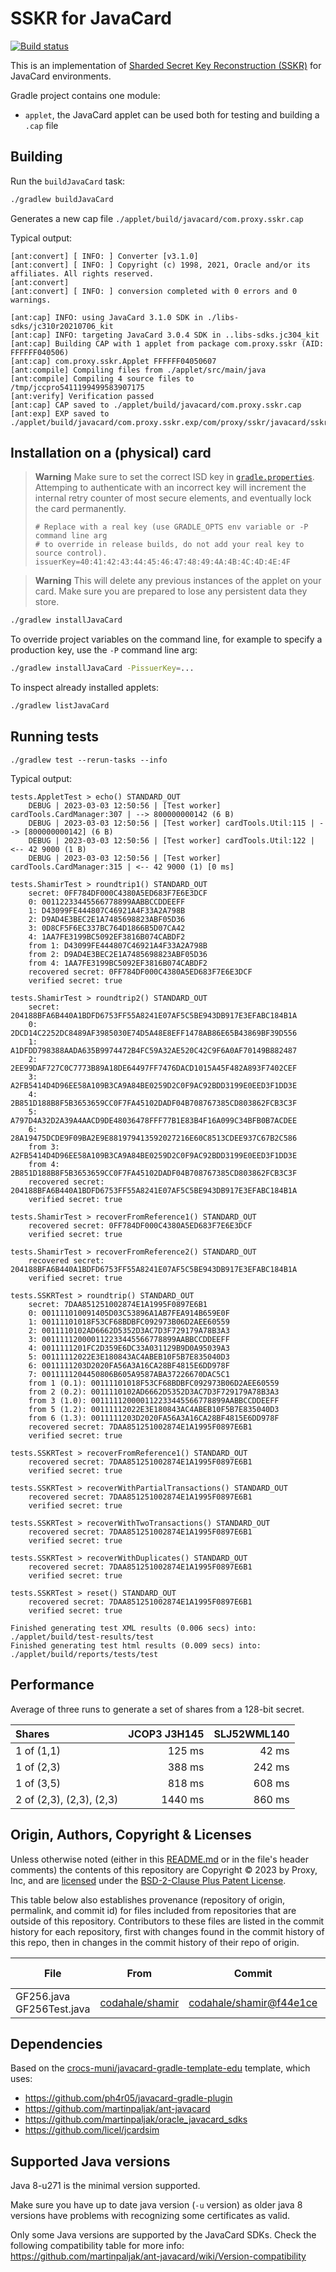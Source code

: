# SSKR for JavaCard

[![Build status](https://github.com/proxyco/jc-sskr/actions/workflows/gradle.yml/badge.svg)](https://github.com/proxyco/jc-sskr/actions/workflows/gradle.yml)

This is an implementation of [Sharded Secret Key Reconstruction (SSKR)](https://github.com/BlockchainCommons/Research/blob/master/papers/bcr-2020-011-sskr.md)
for JavaCard environments.

Gradle project contains one module:
- `applet`, the JavaCard applet can be used both for testing and building a `.cap` file

## Building

Run the `buildJavaCard` task:

```bash
./gradlew buildJavaCard
```

Generates a new cap file `./applet/build/javacard/com.proxy.sskr.cap`

Typical output:

```
[ant:convert] [ INFO: ] Converter [v3.1.0]
[ant:convert] [ INFO: ] Copyright (c) 1998, 2021, Oracle and/or its affiliates. All rights reserved.
[ant:convert]
[ant:convert] [ INFO: ] conversion completed with 0 errors and 0 warnings.

[ant:cap] INFO: using JavaCard 3.1.0 SDK in ./libs-sdks/jc310r20210706_kit
[ant:cap] INFO: targeting JavaCard 3.0.4 SDK in ..libs-sdks.jc304_kit
[ant:cap] Building CAP with 1 applet from package com.proxy.sskr (AID: FFFFFF040506)
[ant:cap] com.proxy.sskr.Applet FFFFFF04050607
[ant:compile] Compiling files from ./applet/src/main/java
[ant:compile] Compiling 4 source files to /tmp/jccpro5411199499583907175
[ant:verify] Verification passed
[ant:cap] CAP saved to ./applet/build/javacard/com.proxy.sskr.cap
[ant:exp] EXP saved to ./applet/build/javacard/com.proxy.sskr.exp/com/proxy/sskr/javacard/sskr.exp
```

## Installation on a (physical) card

> **Warning**
> Make sure to set the correct ISD key in [`gradle.properties`](./gradle.properties).
> Attemping to authenticate with an incorrect key will increment the internal retry
> counter of most secure elements, and eventually lock the card permanently.
>
> ```
> # Replace with a real key (use GRADLE_OPTS env variable or -P command line arg
> # to override in release builds, do not add your real key to source control).
> issuerKey=40:41:42:43:44:45:46:47:48:49:4A:4B:4C:4D:4E:4F
> ```

> **Warning**
> This will delete any previous instances of the applet on your card.
> Make sure you are prepared to lose any persistent data they store.

```bash
./gradlew installJavaCard
```

To override project variables on the command line, for example to specify a production
key, use the `-P` command line arg:

```bash
./gradlew installJavaCard -PissuerKey=...
```

To inspect already installed applets:

```bash
./gradlew listJavaCard
```

## Running tests

```
./gradlew test --rerun-tasks --info
```

Typical output:

```
tests.AppletTest > echo() STANDARD_OUT
    DEBUG | 2023-03-03 12:50:56 | [Test worker] cardTools.CardManager:307 | --> 800000000142 (6 B)
    DEBUG | 2023-03-03 12:50:56 | [Test worker] cardTools.Util:115 | --> [800000000142] (6 B)
    DEBUG | 2023-03-03 12:50:56 | [Test worker] cardTools.Util:122 | <-- 42 9000 (1 B)
    DEBUG | 2023-03-03 12:50:56 | [Test worker] cardTools.CardManager:315 | <-- 42 9000 (1) [0 ms]

tests.ShamirTest > roundtrip1() STANDARD_OUT
    secret: 0FF784DF000C4380A5ED683F7E6E3DCF
    0: 00112233445566778899AABBCCDDEEFF
    1: D43099FE444807C46921A4F33A2A798B
    2: D9AD4E3BEC2E1A7485698823ABF05D36
    3: 0D8CF5F6EC337BC764D1866B5D07CA42
    4: 1AA7FE3199BC5092EF3816B074CABDF2
    from 1: D43099FE444807C46921A4F33A2A798B
    from 2: D9AD4E3BEC2E1A7485698823ABF05D36
    from 4: 1AA7FE3199BC5092EF3816B074CABDF2
    recovered secret: 0FF784DF000C4380A5ED683F7E6E3DCF
    verified secret: true

tests.ShamirTest > roundtrip2() STANDARD_OUT
    secret: 204188BFA6B440A1BDFD6753FF55A8241E07AF5C5BE943DB917E3EFABC184B1A
    0: 2DCD14C2252DC8489AF3985030E74D5A48E8EFF1478AB86E65B43869BF39D556
    1: A1DFDD798388AADA635B9974472B4FC59A32AE520C42C9F6A0AF70149B882487
    2: 2EE99DAF727C0C7773B89A18DE64497FF7476DACD1015A45F482A893F7402CEF
    3: A2FB5414D4D96EE58A109B3CA9A84BE0259D2C0F9AC92BDD3199E0EED3F1DD3E
    4: 2B851D188B8F5B3653659CC0F7FA45102DADF04B708767385CD803862FCB3C3F
    5: A797D4A32D2A39A4AACD9DE48036478FFF77B1E83B4F16A099C34BFB0B7ACDEE
    6: 28A19475DCDE9F09BA2E9E881979413592027216E60C8513CDEE937C67B2C586
    from 3: A2FB5414D4D96EE58A109B3CA9A84BE0259D2C0F9AC92BDD3199E0EED3F1DD3E
    from 4: 2B851D188B8F5B3653659CC0F7FA45102DADF04B708767385CD803862FCB3C3F
    recovered secret: 204188BFA6B440A1BDFD6753FF55A8241E07AF5C5BE943DB917E3EFABC184B1A
    verified secret: true

tests.ShamirTest > recoverFromReference1() STANDARD_OUT
    recovered secret: 0FF784DF000C4380A5ED683F7E6E3DCF
    verified secret: true

tests.ShamirTest > recoverFromReference2() STANDARD_OUT
    recovered secret: 204188BFA6B440A1BDFD6753FF55A8241E07AF5C5BE943DB917E3EFABC184B1A
    verified secret: true

tests.SSKRTest > roundtrip() STANDARD_OUT
    secret: 7DAA851251002874E1A1995F0897E6B1
    0: 001111010091405D03C53896A1AB7FEA914B659E0F
    1: 00111101018F53CF68BDBFC092973B06D2AEE60559
    2: 0011110102AD6662D5352D3AC7D3F729179A78B3A3
    3: 001111120000112233445566778899AABBCCDDEEFF
    4: 0011111201FC2D359E6DC33A031129B9D0A95039A3
    5: 00111112022E3E180843AC4ABEB10F5B7E835040D3
    6: 0011111203D2020FA56A3A16CA28BF4815E6DD978F
    7: 0011111204450806B605A9587ABA37226670DAC5C1
    from 1 (0.1): 00111101018F53CF68BDBFC092973B06D2AEE60559
    from 2 (0.2): 0011110102AD6662D5352D3AC7D3F729179A78B3A3
    from 3 (1.0): 001111120000112233445566778899AABBCCDDEEFF
    from 5 (1.2): 00111112022E3E180843AC4ABEB10F5B7E835040D3
    from 6 (1.3): 0011111203D2020FA56A3A16CA28BF4815E6DD978F
    recovered secret: 7DAA851251002874E1A1995F0897E6B1
    verified secret: true

tests.SSKRTest > recoverFromReference1() STANDARD_OUT
    recovered secret: 7DAA851251002874E1A1995F0897E6B1
    verified secret: true

tests.SSKRTest > recoverWithPartialTransactions() STANDARD_OUT
    recovered secret: 7DAA851251002874E1A1995F0897E6B1
    verified secret: true

tests.SSKRTest > recoverWithTwoTransactions() STANDARD_OUT
    recovered secret: 7DAA851251002874E1A1995F0897E6B1
    verified secret: true

tests.SSKRTest > recoverWithDuplicates() STANDARD_OUT
    recovered secret: 7DAA851251002874E1A1995F0897E6B1
    verified secret: true

tests.SSKRTest > reset() STANDARD_OUT
    recovered secret: 7DAA851251002874E1A1995F0897E6B1
    verified secret: true

Finished generating test XML results (0.006 secs) into: ./applet/build/test-results/test
Finished generating test html results (0.009 secs) into: ./applet/build/reports/tests/test
```

## Performance

Average of three runs to generate a set of shares from a 128-bit secret.

| Shares                    | JCOP3 J3H145 | SLJ52WML140 |
| :------------------------ | -----------: | ----------: |
| 1 of (1,1)                |       125 ms |       42 ms |
| 1 of (2,3)                |       388 ms |      242 ms |
| 1 of (3,5)                |       818 ms |      608 ms |
| 2 of (2,3), (2,3), (2,3)  |      1440 ms |      860 ms |

## Origin, Authors, Copyright & Licenses

Unless otherwise noted (either in this [README.md](./README.md) or in the file's header comments)
the contents of this repository are Copyright © 2023 by Proxy, Inc, and are [licensed](./LICENSE)
under the [BSD-2-Clause Plus Patent License](https://spdx.org/licenses/BSD-2-Clause-Patent.html).

This table below also establishes provenance (repository of origin, permalink, and commit id) for
files included from repositories that are outside of this repository. Contributors to these files
are listed in the commit history for each repository, first with changes found in the commit
history of this repo, then in changes in the commit history of their repo of origin.

| File   | From   | Commit  | Authors & Copyright (c)  | License  |
| ------ | ------ | ------- | ------------------------ | -------- |
| GF256.java GF256Test.java | [codahale/shamir](https://github.com/codahale/shamir) | [codahale/shamir@f44e1ce](https://github.com/codahale/shamir/commit/f44e1cec1919103ad942252b42dcdf9630461c0a) | 2017 Coda Hale (coda.hale@gmail.com) | [Apache-2.0](https://spdx.org/licenses/Apache-2.0)

## Dependencies

Based on the [crocs-muni/javacard-gradle-template-edu](https://github.com/crocs-muni/javacard-gradle-template-edu) template, which uses:

- https://github.com/ph4r05/javacard-gradle-plugin
- https://github.com/martinpaljak/ant-javacard
- https://github.com/martinpaljak/oracle_javacard_sdks
- https://github.com/licel/jcardsim

## Supported Java versions

Java 8-u271 is the minimal version supported.

Make sure you have up to date java version (`-u` version) as older java 8 versions
have problems with recognizing some certificates as valid.

Only some Java versions are supported by the JavaCard SDKs.
Check the following compatibility table for more info:
https://github.com/martinpaljak/ant-javacard/wiki/Version-compatibility

